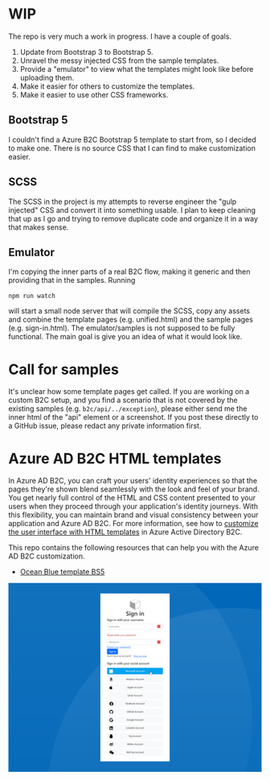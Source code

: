 # WIP

The repo is very much a work in progress. I have a couple of goals.

1. Update from Bootstrap 3 to Bootstrap 5.
2. Unravel the messy injected CSS from the sample templates.
3. Provide a "emulator" to view what the templates might look like before uploading them.
4. Make it easier for others to customize the templates.
5. Make it easier to use other CSS frameworks.

## Bootstrap 5
I couldn't find a Azure B2C Bootstrap 5 template to start from, so I decided to make one. 
There is no source CSS that I can find to make customization easier. 

## SCSS
The SCSS in the project is my attempts to reverse engineer the "gulp injected" CSS and convert it into something usable.
I plan to keep cleaning that up as I go and trying to remove duplicate code and organize it in a way that makes sense.

## Emulator
I'm copying the inner parts of a real B2C flow, making it generic and then providing that in the samples. Running

```shell
npm run watch
```

will start a small node server that will compile the SCSS, copy any assets and combine the template pages (e.g. unified.html) 
and the sample pages (e.g. sign-in.html). The emulator/samples is not supposed to be fully functional. The main goal is 
give you an idea of what it would look like.

# Call for samples
It's unclear how some template pages get called. If you are working on a custom B2C setup, and you find a scenario
that is not covered by the existing samples (e.g. `b2c/api/../exception`), please either send me the inner html of the "api" element or a screenshot.
If you post these directly to a GitHub issue, please redact any private information first.


# Azure AD B2C HTML templates

In Azure AD B2C, you can craft your users' identity experiences so that the pages they're shown blend seamlessly with the look and feel of your brand. You get nearly full control of the HTML and CSS content presented to your users when they proceed through your application's identity journeys. With this flexibility, you can maintain brand and visual consistency between your application and Azure AD B2C. For more information, see how to [customize the user interface with HTML templates](https://docs.microsoft.com/azure/active-directory-b2c/customize-ui-with-html) in Azure Active Directory B2C.

This repo contains the following resources that can help you with the Azure AD B2C customization. 

- [Ocean Blue template BS5](themes/Bootstrap5)

![Ocean Blue template screenshot](images/b2c_bootstrap5.png)

